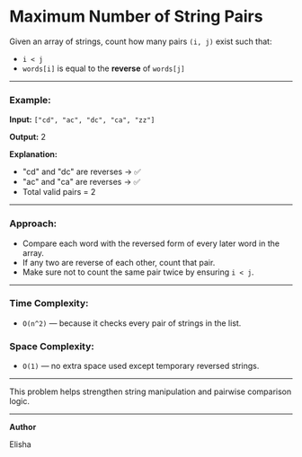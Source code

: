 # Maximum Number of String Pairs

Given an array of strings, count how many pairs `(i, j)` exist such that:

- `i < j`
- `words[i]` is equal to the **reverse** of `words[j]`

---

### Example:

**Input:**
`["cd", "ac", "dc", "ca", "zz"]`

**Output:**
2

**Explanation:**
- "cd" and "dc" are reverses → ✅
- "ac" and "ca" are reverses → ✅
- Total valid pairs = 2

---

###  Approach:

- Compare each word with the reversed form of every later word in the array.
- If any two are reverse of each other, count that pair.
- Make sure not to count the same pair twice by ensuring `i < j`.

---

###  Time Complexity:

- `O(n^2)` — because it checks every pair of strings in the list.

###  Space Complexity:

- `O(1)` — no extra space used except temporary reversed strings.

---

This problem helps strengthen string manipulation and pairwise comparison logic.

---

**Author**

Elisha
